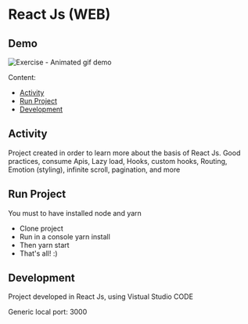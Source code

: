 # React Js (WEB)

## Demo

![Exercise - Animated gif demo](demo.gif)

Content:

- [Activity](#activity)
- [Run Project](#run-project)
- [Development](#development)

## Activity

Project created in order to learn more about the basis of React Js.
Good practices, consume Apis, Lazy load, Hooks, custom hooks, Routing, Emotion (styling), infinite scroll, pagination, and more

## Run Project

You must to have installed node and yarn

- Clone project
- Run in a console yarn install
- Then yarn start
- That's all! :)

## Development

Project developed in React Js, using Vistual Studio CODE

Generic local port: 3000
